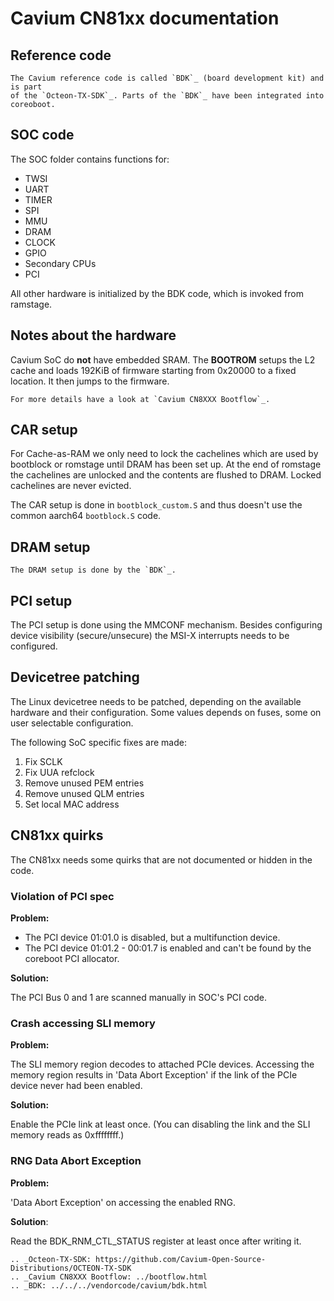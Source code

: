 # Cavium CN81xx documentation

## Reference code

```eval_rst
The Cavium reference code is called `BDK`_ (board development kit) and is part
of the `Octeon-TX-SDK`_. Parts of the `BDK`_ have been integrated into coreoboot.
```

## SOC code

The SOC folder contains functions for:
* TWSI
* UART
* TIMER
* SPI
* MMU
* DRAM
* CLOCK
* GPIO
* Secondary CPUs
* PCI

All other hardware is initialized by the BDK code, which is invoked from
ramstage.

## Notes about the hardware

Cavium SoC do **not** have embedded SRAM. The **BOOTROM** setups the
L2 cache and loads 192KiB of firmware starting from 0x20000 to a fixed
location. It then jumps to the firmware.

```eval_rst
For more details have a look at `Cavium CN8XXX Bootflow`_.
```

## CAR setup

For Cache-as-RAM we only need to lock the cachelines which are used by bootblock
or romstage until DRAM has been set up. At the end of romstage the cachelines
are unlocked and the contents are flushed to DRAM.
Locked cachelines are never evicted.

The CAR setup is done in `bootblock_custom.S` and thus doesn't use the common
aarch64 `bootblock.S` code.

## DRAM setup

```eval_rst
The DRAM setup is done by the `BDK`_.
```

## PCI setup

The PCI setup is done using the MMCONF mechanism.
Besides configuring device visibility (secure/unsecure) the MSI-X interrupts
needs to be configured.

## Devicetree patching

The Linux devicetree needs to be patched, depending on the available hardware
and their configuration. Some values depends on fuses, some on user selectable
configuration.

The following SoC specific fixes are made:

1. Fix SCLK
2. Fix UUA refclock
3. Remove unused PEM entries
4. Remove unused QLM entries
5. Set local MAC address

## CN81xx quirks

The CN81xx needs some quirks that are not documented or hidden in the code.

### Violation of PCI spec

**Problem:**

* The PCI device 01:01.0 is disabled, but a multifunction device.
* The PCI device 01:01.2 - 00:01.7 is enabled and can't be found by the coreboot
  PCI allocator.

**Solution:**

The PCI Bus 0 and 1 are scanned manually in SOC's PCI code.


### Crash accessing SLI memory

**Problem:**

The SLI memory region decodes to attached PCIe devices.
Accessing the memory region results in 'Data Abort Exception' if the link of the
PCIe device never had been enabled.

**Solution:**

Enable the PCIe link at least once. (You can disabling the link and the SLI
memory reads as 0xffffffff.)


### RNG Data Abort Exception

**Problem:**

'Data Abort Exception' on accessing the enabled RNG.

**Solution**:

Read the BDK_RNM_CTL_STATUS register at least once after writing it.


```eval_rst
.. _Octeon-TX-SDK: https://github.com/Cavium-Open-Source-Distributions/OCTEON-TX-SDK
.. _Cavium CN8XXX Bootflow: ../bootflow.html
.. _BDK: ../../../vendorcode/cavium/bdk.html
```
